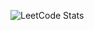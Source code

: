![LeetCode Stats](https://leetcard.jacoblin.cool/yuga_leetcode_01?theme=dark&font=Sen&ext=heatmap)  


